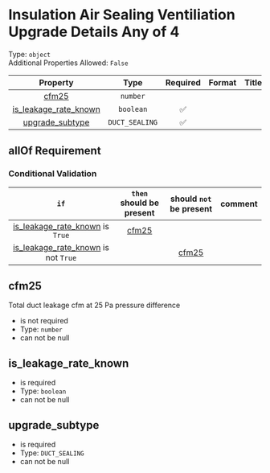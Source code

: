 
Insulation Air Sealing Ventiliation Upgrade Details Any of 4
============================================================
  
Type: `object`  
Additional Properties Allowed: `False`  
  

|Property|Type|Required|Format|Title|
| :---: | :---: | :---: | :---: | :---: |
|[cfm25](#cfm25)|`number`||||
|[is_leakage_rate_known](#is_leakage_rate_known)|`boolean`|:white_check_mark:|||
|[upgrade_subtype](#upgrade_subtype)|`DUCT_SEALING`|:white_check_mark:|||
  

## allOf Requirement
  

### Conditional Validation
  

|`if`|`then` should be present|should `not` be present|comment|
| :---: | :---: | :---: | :---: |
|[is_leakage_rate_known](#is_leakage_rate_known) is `True`|[cfm25](#cfm25)|||
|[is_leakage_rate_known](#is_leakage_rate_known) is not `True`||[cfm25](#cfm25)||

## cfm25
  
Total duct leakage cfm at 25 Pa pressure difference  
  

- is not required
- Type: `number`
- can not be null

## is_leakage_rate_known
  
  
  

- is required
- Type: `boolean`
- can not be null

## upgrade_subtype
  
  
  

- is required
- Type: `DUCT_SEALING`
- can not be null
